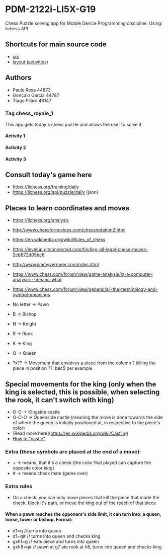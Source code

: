 # PDM-2122i-LI5X-G19
Chess Puzzle solving app for Mobile Device Programming discipline.
Using: lichess API

## Shortcuts for main source code
- [src](Chess4Android/app/src/main/java/pt/isel/pdm/chess4android)
- [layout (activities)](Chess4Android/app/src/main/res/layout)

## Authors
- Paulo Rosa 44873
- Gonçalo Garcia 44787
- Tiago Pilaro 46147

### Tag **chess_royale_1**
This app gets today's chess puzzle and allows the user to solve it.

#### Activity 1

#### Activity 2

#### Activity 3

## Consult today's game here
- https://lichess.org/training/daily
- https://lichess.org/api/puzzle/daily (json)

## Places to learn coordinates and moves
- https://lichess.org/analysis
- http://www.chessfornovices.com/chessnotation2.html
- https://en.wikipedia.org/wiki/Rules_of_chess
- https://levelup.gitconnected.com/finding-all-legal-chess-moves-2cb872d05bc6
- http://www.jimmyvermeer.com/rules.html
- https://www.chess.com/forum/view/game-analysis/in-a-computer-analysis---means-what
- https://www.chess.com/forum/view/general/all-the-terminology-and-symbol-meanings

- No letter -> Pawn
- B -> Bishop
- N -> Knight
- R -> Rook
- K -> King
- Q -> Queen
- ?x?? -> Movement that envolves a piece from the column ? killing the piece in position ??. b**x**c5 per example

## Special movements for the king (only when the king is selected, this is possible, when selecting the rook, it can't switch with king)
- O-O -> Kingside castle
- O-O-O -> Queenside castle (meaning the move is done towards the side of where the queen is initially positioned at, in respective to the piece's color)
- [Read more here](https://en.wikipedia.org/wiki/Castling
- [How to "castle"](https://youtu.be/4jXQyGaeUV8)

### Extra (these symbols are placed at the end of a move):
- \+ -> means, that it's a check (the color that played can capture the opposite color king)
- \# -> means check mate (game over)

### Extra rules
- On a check, you can only move pieces that kill the piece that made the check, block it's path, or move the king out of the reach of that piece

#### When a pawn reaches the opponent's side limit, it can turn into: a queen, horse, tower or bishop. Format:
- d1=q   //turns into queen
- d1=q#  // turns into queen and checks king
- gxh1=g // eats piece and turns into queen
- gxh8=q# // pawn at g7 ate rook at h8, turns into queen and checks king

